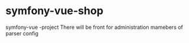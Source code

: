 # symfony-vue-shop
symfony-vue -project
There will be front for administration mamebers of parser config
